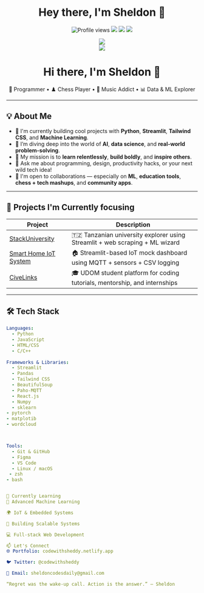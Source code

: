 
<h1 align="center">Hey there, I'm Sheldon 👋</h1>

<p align="center">
  <img src="https://komarev.com/ghpvc/?username=zuck30&style=for-the-badge&color=blueviolet" alt="Profile views" />
  <img src="https://img.shields.io/badge/Code-Python-blue?style=for-the-badge&logo=python&logoColor=white" />
  <img src="https://img.shields.io/badge/Machine%20Learning-🔥-red?style=for-the-badge" />
  <img src="https://img.shields.io/badge/Made%20with-❤️-pink?style=for-the-badge" />
</p>

<p align="center">
  <img src="https://github-readme-stats.vercel.app/api?username=zuck30&show_icons=true&theme=radical&hide=prs&count_private=true" />
  <br>
  <img src="https://github-readme-streak-stats.herokuapp.com/?user=zuck30&theme=radical" />
</p>

<h1 align="center">Hi there, I'm Sheldon 👋</h1>

<p align="center">
  🧠 Programmer • ♟️ Chess Player • 🎵 Music Addict • 📊 Data & ML Explorer
</p>

---

## 💡 About Me

- 🔭 I'm currently building cool projects with **Python**, **Streamlit**, **Tailwind CSS**, and **Machine Learning**.
- 🌱 I’m diving deep into the world of **AI**, **data science**, and **real-world problem-solving**.
- 🧠 My mission is to **learn relentlessly**, **build boldly**, and **inspire others**.
- 💬 Ask me about programming, design, productivity hacks, or your next wild tech idea!
- 💞️ I'm open to collaborations — especially on **ML**, **education tools**, **chess + tech mashups**, and **community apps**.

---

## 🚀 Projects I'm Currently focusing

| Project | Description |
|--------|-------------|
| [StackUniversity](https://github.com/zuck30/stackuniversity) | 🇹🇿 Tanzanian university explorer using Streamlit + web scraping + ML wizard |
| [Smart Home IoT System](#) | 🏠 Streamlit-based IoT mock dashboard using MQTT + sensors + CSV logging |
| [CiveLinks](#) | 🎓 UDOM student platform for coding tutorials, mentorship, and internships |

---

## 🛠️ Tech Stack

```yaml
Languages:
  - Python
  - JavaScript
  - HTML/CSS
  - C/C++
  
Frameworks & Libraries:
  - Streamlit
  - Pandas
  - Tailwind CSS
  - BeautifulSoup
  - Paho-MQTT
  - React.js
  - Numpy
  - sklearn
- pytorch
- matplotib
- wordcloud



Tools:
  - Git & GitHub
  - Figma
  - VS Code
  - Linux / macOS
 - zsh
- bash


🧠 Currently Learning
🧠 Advanced Machine Learning

🌍 IoT & Embedded Systems

💼 Building Scalable Systems

💻 Full-stack Web Development

📫 Let's Connect
🌐 Portfolio: codewithsheddy.netlify.app

🐦 Twitter: @codewithsheddy

💌 Email: sheldoncodesdaily@gmail.com

“Regret was the wake-up call. Action is the answer.” — Sheldon




